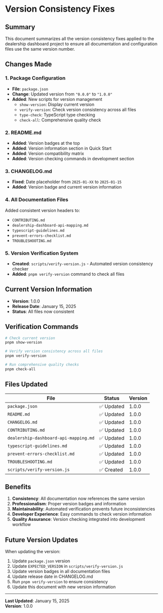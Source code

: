 # Version Consistency Fixes

## Summary

This document summarizes all the version consistency fixes applied to the dealership dashboard project to ensure all documentation and configuration files use the same version number.

## Changes Made

### 1. Package Configuration
- **File**: `package.json`
- **Change**: Updated version from `"0.0.0"` to `"1.0.0"`
- **Added**: New scripts for version management
  - `show-version`: Display current version
  - `verify-version`: Check version consistency across all files
  - `type-check`: TypeScript type checking
  - `check-all`: Comprehensive quality check

### 2. README.md
- **Added**: Version badges at the top
- **Added**: Version information section in Quick Start
- **Added**: Version compatibility matrix
- **Added**: Version checking commands in development section

### 3. CHANGELOG.md
- **Fixed**: Date placeholder from `2025-01-XX` to `2025-01-15`
- **Added**: Version badge and current version information

### 4. All Documentation Files
Added consistent version headers to:
- `CONTRIBUTING.md`
- `dealership-dashboard-api-mapping.md`
- `typescript-guidelines.md`
- `prevent-errors-checklist.md`
- `TROUBLESHOOTING.md`

### 5. Version Verification System
- **Created**: `scripts/verify-version.js` - Automated version consistency checker
- **Added**: `pnpm verify-version` command to check all files

## Current Version Information

- **Version**: 1.0.0
- **Release Date**: January 15, 2025
- **Status**: All files now consistent

## Verification Commands

```bash
# Check current version
pnpm show-version

# Verify version consistency across all files
pnpm verify-version

# Run comprehensive quality checks
pnpm check-all
```

## Files Updated

| File | Status | Version |
|------|--------|---------|
| `package.json` | ✅ Updated | 1.0.0 |
| `README.md` | ✅ Updated | 1.0.0 |
| `CHANGELOG.md` | ✅ Updated | 1.0.0 |
| `CONTRIBUTING.md` | ✅ Updated | 1.0.0 |
| `dealership-dashboard-api-mapping.md` | ✅ Updated | 1.0.0 |
| `typescript-guidelines.md` | ✅ Updated | 1.0.0 |
| `prevent-errors-checklist.md` | ✅ Updated | 1.0.0 |
| `TROUBLESHOOTING.md` | ✅ Updated | 1.0.0 |
| `scripts/verify-version.js` | ✅ Created | 1.0.0 |

## Benefits

1. **Consistency**: All documentation now references the same version
2. **Professionalism**: Proper version badges and information
3. **Maintainability**: Automated verification prevents future inconsistencies
4. **Developer Experience**: Easy commands to check version information
5. **Quality Assurance**: Version checking integrated into development workflow

## Future Version Updates

When updating the version:

1. Update `package.json` version
2. Update `EXPECTED_VERSION` in `scripts/verify-version.js`
3. Update version badges in all documentation files
4. Update release date in CHANGELOG.md
5. Run `pnpm verify-version` to ensure consistency
6. Update this document with new version information

---

**Last Updated**: January 15, 2025  
**Version**: 1.0.0
